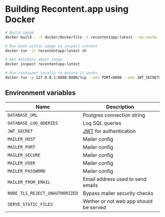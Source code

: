 # Building Recontent.app using Docker

```sh
# Build image
docker build . -f docker/Dockerfile -t recontentapp:latest --no-cache

# Run bash within image to inspect content
docker run -it recontentapp:latest sh

# Get metadata about image
docker inspect recontentapp:latest

# Run container locally to ensure it works
docker run -p 127.0.0.1:8080:8080/tcp --env PORT=8080 --env JWT_SECRET=HelloWorld --env DATABASE_URL=postgres://postgres:postgres@host.docker.internal:6033/recontentapp --env SERVE_STATIC_FILES=true recontentapp:latest
```

## Environment variables

| Name                           | Description                               |
| ------------------------------ | ----------------------------------------- |
| `DATABASE_URL`                 | Postgres connection string                |
| `DATABASE_LOG_QUERIES`         | Log SQL queries                           |
| `JWT_SECRET`                   | [JWT](https://jwt.io/) for authentication |
| `MAILER_HOST`                  | Mailer config                             |
| `MAILER_PORT`                  | Mailer config                             |
| `MAILER_SECURE`                | Mailer config                             |
| `MAILER_USER`                  | Mailer config                             |
| `MAILER_PASSWORD`              | Mailer config                             |
| `MAILER_FROM_EMAIL`            | Email address used to send emails         |
| `NODE_TLS_REJECT_UNAUTHORIZED` | Bypass mailer security checks             |
| `SERVE_STATIC_FILES`           | Wether or not web app should be served    |
